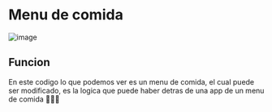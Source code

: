 <h1>Menu de comida</h1>

![image](https://github.com/XxIvanstromxX/C/assets/157620225/2c38d36c-92ab-4b6e-9817-13f61f7a6c37)

<h2>Funcion</h2>
  <p>En este codigo lo que podemos ver es un menu de comida, el cual puede ser modificado, es la logica que puede haber detras de una app 
  de un menu de comida 🍕🌮🍹</p>
